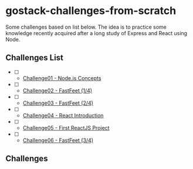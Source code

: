 # gostack-challenges-from-scratch

Some challenges based on list below. The idea is to practice some knowledge recently acquired after a long study of Express and React using Node.

## Challenges List

- [ ] -  [Challenge01 - Node.js Concepts](https://github.com/rocketseat-education/bootcamp-gostack-desafio-01)

- [ ] - [Challenge02 - FastFeet (1/4)](https://github.com/rocketseat-education/bootcamp-gostack-desafio-02)

- [ ] - [Challenge03 - FastFeet (2/4)](https://github.com/rocketseat-education/bootcamp-gostack-desafio-03)

- [ ] - [Challenge04 - React Introduction](https://github.com/rocketseat-education/bootcamp-gostack-desafio-04)

- [ ] - [Challenge05 - First ReactJS Project](https://github.com/rocketseat-education/bootcamp-gostack-desafio-05)

- [ ] - [Challenge06 - FastFeet (3/4)](https://github.com/rocketseat-education/bootcamp-gostack-desafio-09)



## Challenges


